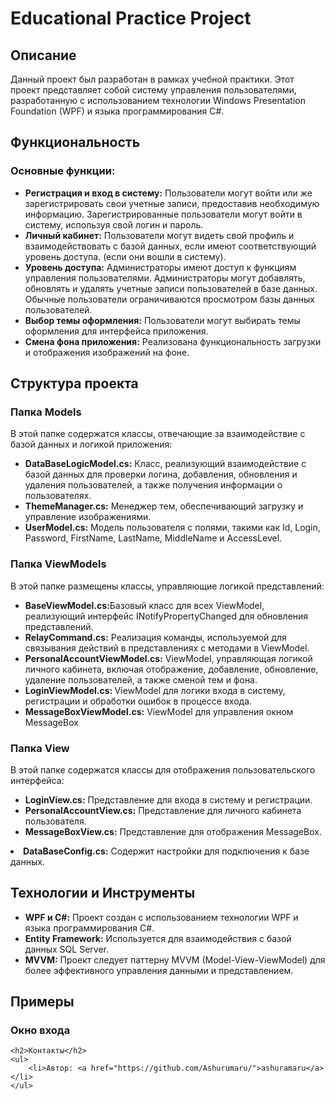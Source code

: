 <body>
    <h1>Educational Practice Project</h1>
    <h2>Описание</h2>
    <p>Данный проект был разработан в рамках учебной практики. Этот проект представляет собой систему управления пользователями, разработанную с использованием технологии Windows Presentation Foundation (WPF) и языка программирования C#.</p>
    <h2>Функциональность</h2>
    <h3>Основные функции:</h3>
    <ul>
        <li><b>Регистрация и вход в систему:</b> Пользователи могут войти или же зарегистрировать свои учетные записи, предоставив необходимую информацию. Зарегистрированные пользователи могут войти в систему, используя свой логин и пароль.</li>
        <li><strong>Личный кабинет:</strong> Пользователи могут видеть свой профиль и взаимодействовать с базой данных, если имеют соответствующий уровень доступа. (если они вошли в систему).</li>
        <li><strong>Уровень доступа:</strong> Администраторы имеют доступ к функциям управления пользователями. Администраторы могут добавлять, обновлять и удалять учетные записи пользователей в базе данных. Обычные пользователи ограничиваются просмотром базы данных пользователей.</li>
        <li><strong>Выбор темы оформления:</strong> Пользователи могут выбирать темы оформления для интерфейса приложения.</li>
        <li><strong>Смена фона приложения:</strong> Реализована функциональность загрузки и отображения изображений на фоне.</li>
    </ul> 
  <h2>Структура проекта</h2>
  <h3>Папка Models</h3>
   <p>В этой папке содержатся классы, отвечающие за взаимодействие с базой данных и логикой приложения:</p>
   <ul>
        <li><strong>DataBaseLogicModel.cs:</strong> Класс, реализующий взаимодействие с базой данных для проверки логина, добавления, обновления и удаления пользователей, а также получения информации о пользователях.</li>
        <li><strong>ThemeManager.cs:</strong> Менеджер тем, обеспечивающий загрузку и управление изображениями.</li>
        <li><strong>UserModel.cs:</strong> Модель пользователя с полями, такими как Id, Login, Password, FirstName, LastName, MiddleName и AccessLevel.</li>
    </ul> 
      <h3>Папка ViewModels</h3>
       <p>В этой папке размещены классы, управляющие логикой представлений:</p>
   <ul>
        <li><strong>BaseViewModel.cs:</strong>Базовый класс для всех ViewModel, реализующий интерфейс INotifyPropertyChanged для обновления представлений.</li>
        <li><strong>RelayCommand.cs:</strong> Реализация команды, используемой для связывания действий в представлениях с методами в ViewModel.</li>
        <li><strong>PersonalAccountViewModel.cs:</strong> ViewModel, управляющая логикой личного кабинета, включая отображение, добавление, обновление, удаление пользователей, а также сменой тем и фона.</li>
        <li><strong>LoginViewModel.cs: </strong>ViewModel для логики входа в систему, регистрации и обработки ошибок в процессе входа.</li>
        <li><strong>MessageBoxViewModel.cs:</strong> ViewModel для управления окном MessageBox</li>
    </ul> 
    <h3>Папка View</h3>
       <p>В этой папке содержатся классы для отображения пользовательского интерфейса:</p>
   <ul>
        <li><strong>LoginView.cs:</strong> Представление для входа в систему и регистрации.</li>
        <li><strong>PersonalAccountView.cs:</strong> Представление для личного кабинета пользователя.</li>
        <li><strong>MessageBoxView.cs:</strong> Представление для отображения MessageBox.</li>
    </ul> 
    <li><strong>DataBaseConfig.cs:</strong> Содержит настройки для подключения к базе данных.</li>
      <h2>Технологии и Инструменты</h2>
    <ul>
        <li><strong>WPF и C#:</strong> Проект создан с использованием технологии WPF и языка программирования C#.</li>
        <li><strong>Entity Framework:</strong> Используется для взаимодействия с базой данных SQL Server.</li>
        <li><strong>MVVM:</strong> Проект следует паттерну MVVM (Model-View-ViewModel) для более эффективного управления данными и представлением.</li>
    </ul>
        <h2>Примеры</h2>
        <h3>Окно входа</h3>
    
    <h2>Контакты</h2>
    <ul>
        <li>Автор: <a href="https://github.com/Ashurumaru/">ashuramaru</a></li>
    </ul>
</body>
